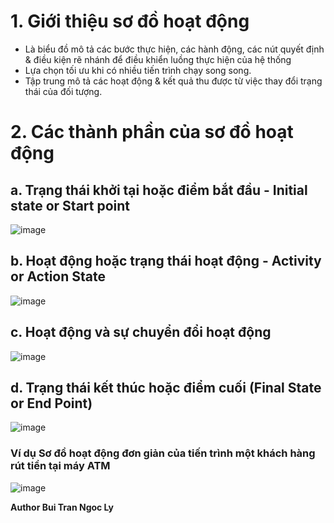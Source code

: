 # 1. Giới thiệu sơ đồ hoạt động
- Là biểu đồ mô tả các bước thực hiện, các hành động, các nút quyết định & điều kiện rẽ nhánh để điều khiển luồng thực hiện của hệ thống
- Lựa chọn tối ưu khi có nhiều tiến trình chạy song song.
- Tập trung mô tả các hoạt động & kết quả thu được từ việc thay đổi trạng thái của đối tượng.
# 2. Các thành phần của sơ đồ hoạt động
## a. Trạng thái khởi tại hoặc điểm bắt đầu - Initial state or Start point

![image](https://user-images.githubusercontent.com/88178841/142225572-cdf7e25a-942b-488d-96b4-2f9a5856bc4d.png)
## b. Hoạt động hoặc trạng thái hoạt động - Activity or Action State

![image](https://user-images.githubusercontent.com/88178841/142226775-d4f663cc-0f64-4869-a79a-db69c2e45ed6.png)
## c. Hoạt động và sự chuyển đổi hoạt động

![image](https://user-images.githubusercontent.com/88178841/142227452-c0b9ca32-7856-43ae-a021-bf02fc9cfe23.png)
## d. Trạng thái kết thúc hoặc điểm cuối (Final State or End Point)

![image](https://user-images.githubusercontent.com/88178841/142227746-228561fd-b16b-40a5-87bb-99613496e0dd.png)

### Ví dụ Sơ đồ hoạt động đơn giản của tiến trình một khách hàng rút tiền tại máy ATM

![image](https://user-images.githubusercontent.com/88178841/142228091-6f41827f-5a24-4460-bfb0-aec56b349a31.png)


**Author Bui Tran Ngoc Ly**
